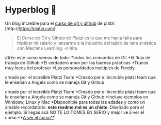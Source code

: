 # Hyperblog 💚
Un blog increible para el  [curso de git y github](http://https://platzi.com/cursos/git-github/ "curso de git y github") de platzi [http://https://platzi.com]
>El Curso de Git y Github de Platzi es lo que me hacia falta para triplicar mi salario y lanzarme a la industria del tejido de lana sintética con Machine Learning.
>-niñita

##En este curso vemos de todo:
*todos los comandos de Git
*El flujo de trabajo en Github
*El verdadero amor por las buenas prácticas
*Trucos muy locos del profesor
*Las personalidades multiples de Freddy

creado por el increible Platzi Team
*Creado por el increible platzi team que le enseñan a Angela como se maneja Git y Github 


creado por el increible Platzi Team
*Creado por el increible platzi team que le enseñan a Angela como se maneja Git y Github 
*Incluye ejemplos en Windosw, Linux y Mac 
*Dispoonible para todas las edades 
y como un amable recordatorio: **este readme.md es un chiste**. Diseñado pora el ejemplo. Si llegas acá NO TE LO TOMES EN SERIO y mejor ve a ver el curso.**[A ver el curso**](http://https://platzi.com/cursos/git-github/ "A ver el curso").